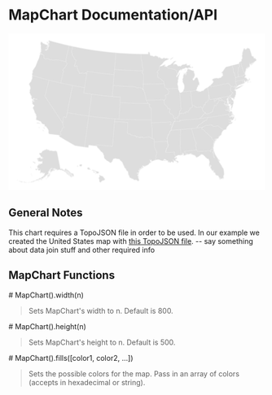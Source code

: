# MapChart Documentation/API

![MapChart Example](../img/colorless_mapchart.png)

## General Notes
This chart requires a TopoJSON file in order to be used. In our example we created the United States map with [this TopoJSON file](../data/map/us.json). 
-- say something about data join stuff and other required info



##  MapChart Functions

\# MapChart().width(n)
> Sets MapChart's width to n. Default is 800.

\# MapChart().height(n)
> Sets MapChart's height to n. Default is 500.

\# MapChart().fills([color1, color2, ...])
> Sets the possible colors for the map. Pass in an array of colors (accepts in hexadecimal or string).